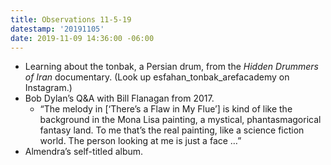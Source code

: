 ```yaml
---
title: Observations 11-5-19
datestamp: '20191105'
date: 2019-11-09 14:36:00 -06:00
---
```


- Learning about the tonbak, a Persian drum, from the *Hidden Drummers of Iran* documentary. (Look up esfahan_tonbak_arefacademy on Instagram.)
- Bob Dylan’s Q&A with Bill Flanagan from 2017.
	- “The melody in [‘There’s a Flaw in My Flue’] is kind of like the background in the Mona Lisa painting, a mystical, phantasmagorical fantasy land. To me that’s the real painting, like a science fiction world. The person looking at me is just a face …”
- Almendra’s self-titled album.
